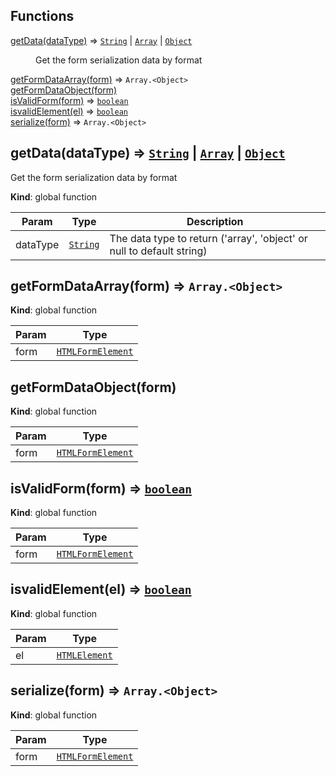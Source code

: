## Functions

<dl>
<dt><a href="#getData">getData(dataType)</a> ⇒ <code><a href="https://developer.mozilla.org/docs/Web/JavaScript/Reference/Global_Objects/String">String</a></code> | <code><a href="https://developer.mozilla.org/docs/Web/JavaScript/Reference/Global_Objects/Array">Array</a></code> | <code><a href="https://developer.mozilla.org/docs/Web/JavaScript/Reference/Global_Objects/Object">Object</a></code></dt>
<dd><p>Get the form serialization data by format</p>
</dd>
<dt><a href="#getFormDataArray">getFormDataArray(form)</a> ⇒ <code>Array.&lt;Object&gt;</code></dt>
<dd></dd>
<dt><a href="#getFormDataObject">getFormDataObject(form)</a></dt>
<dd></dd>
<dt><a href="#isValidForm">isValidForm(form)</a> ⇒ <code><a href="https://developer.mozilla.org/docs/Web/JavaScript/Reference/Global_Objects/Boolean">boolean</a></code></dt>
<dd></dd>
<dt><a href="#isvalidElement">isvalidElement(el)</a> ⇒ <code><a href="https://developer.mozilla.org/docs/Web/JavaScript/Reference/Global_Objects/Boolean">boolean</a></code></dt>
<dd></dd>
<dt><a href="#serialize">serialize(form)</a> ⇒ <code>Array.&lt;Object&gt;</code></dt>
<dd></dd>
</dl>

<a name="getData"></a>

## getData(dataType) ⇒ [<code>String</code>](https://developer.mozilla.org/docs/Web/JavaScript/Reference/Global_Objects/String) \| [<code>Array</code>](https://developer.mozilla.org/docs/Web/JavaScript/Reference/Global_Objects/Array) \| [<code>Object</code>](https://developer.mozilla.org/docs/Web/JavaScript/Reference/Global_Objects/Object)
Get the form serialization data by format

**Kind**: global function  

| Param | Type | Description |
| --- | --- | --- |
| dataType | [<code>String</code>](https://developer.mozilla.org/docs/Web/JavaScript/Reference/Global_Objects/String) | The data type to return ('array', 'object' or null to default string) |

<a name="getFormDataArray"></a>

## getFormDataArray(form) ⇒ <code>Array.&lt;Object&gt;</code>
**Kind**: global function  

| Param | Type |
| --- | --- |
| form | [<code>HTMLFormElement</code>](https://developer.mozilla.org/docs/Web/API/HTMLFormElement) | 

<a name="getFormDataObject"></a>

## getFormDataObject(form)
**Kind**: global function  

| Param | Type |
| --- | --- |
| form | [<code>HTMLFormElement</code>](https://developer.mozilla.org/docs/Web/API/HTMLFormElement) | 

<a name="isValidForm"></a>

## isValidForm(form) ⇒ [<code>boolean</code>](https://developer.mozilla.org/docs/Web/JavaScript/Reference/Global_Objects/Boolean)
**Kind**: global function  

| Param | Type |
| --- | --- |
| form | [<code>HTMLFormElement</code>](https://developer.mozilla.org/docs/Web/API/HTMLFormElement) | 

<a name="isvalidElement"></a>

## isvalidElement(el) ⇒ [<code>boolean</code>](https://developer.mozilla.org/docs/Web/JavaScript/Reference/Global_Objects/Boolean)
**Kind**: global function  

| Param | Type |
| --- | --- |
| el | [<code>HTMLElement</code>](https://developer.mozilla.org/docs/Web/HTML/Element) | 

<a name="serialize"></a>

## serialize(form) ⇒ <code>Array.&lt;Object&gt;</code>
**Kind**: global function  

| Param | Type |
| --- | --- |
| form | [<code>HTMLFormElement</code>](https://developer.mozilla.org/docs/Web/API/HTMLFormElement) | 

